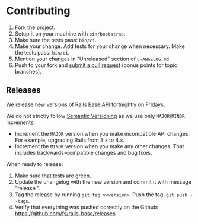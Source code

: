 # Contributing

1. Fork the project.
2. Setup it on your machine with `bin/bootstrap`.
3. Make sure the tests pass: `bin/ci`.
4. Make your change. Add tests for your change when necessary. Make the tests pass: `bin/ci`.
5. Mention your changes in "Unreleased" section of `CHANGELOG.md`
6. Push to your fork and [submit a pull request](https://help.github.com/articles/creating-a-pull-request/)
  (bonus points for topic branches).

## Releases

We release new versions of Rails Base API fortnightly on Fridays.

We do not strictly follow [Semantic Versioning](http://semver.org/) as we use only `MAJOR`/`MINOR` increments:

* Increment the `MAJOR` version when you make incompatible API changes.
  For example, upgrading Rails from 3.x to 4.x.
* Increment the `MINOR` version when you make any other changes.
  That includes backwards-compatible changes and bug fixes.

When ready to release:

1. Make sure that tests are green.
2. Update the changelog with the new version and commit it with message "release <version>".
3. Tag the release by running `git tag v<version>`. Push the tag: `git push --tags`.
4. Verify that everything was pushed correctly on the Github: https://github.com/fs/rails-base/releases
